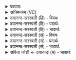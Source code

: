 <details><summary>पदपाठः</summary>

उ॒प॒ह्व॒र इत्यु॑ऽपह्व॒रे। गि॒री॒णाम्। स॒ङ्ग॒म इति॑ सम्ऽग॒मे। च॒। न॒दीना॑म्। धि॒या। विप्रः॑ अ॒जा॒य॒त॒। १५।
</details>

<details><summary>अधिमन्त्रम् (VC)</summary>

- विद्वान् देवता
- वत्स ऋषिः
- विराड्गायत्री
- षड्जः
</details>

<details><summary>दयानन्द-सरस्वती (हि) - विषयः</summary>

फिर उसी विषय को अगले मन्त्र में कहा है ॥
</details>

<details><summary>दयानन्द-सरस्वती (हि) - पदार्थः</summary>

पदार्थान्वयभाषाः -  जो मनुष्य (गिरीणाम्) पर्वतों के (उपह्वरे) निकट (च) और (नदीनाम्) नदियों के (सङ्गमे) मेल में योगाभ्यास से ईश्वर की और विचार से विद्या की उपासना करे, वह (धिया) उत्तम बुद्धि वा कर्म से युक्त (विप्रः) विचारशील बुद्धिमान् (अजायत) होता है ॥१५ ॥
</details>

<details><summary>दयानन्द-सरस्वती (हि) - भावार्थः</summary>

भावार्थभाषाः -  जो विद्वान् लोग पढ़ के एकान्त में विचार करते हैं, वे योगियों के तुल्य उत्तम बुद्धिमान् होते हैं ॥१५ ॥
</details>

<details><summary>दयानन्द-सरस्वती (सं) - विषयः</summary>

पुनस्तमेव विषयमाह ॥
</details>

<details><summary>दयानन्द-सरस्वती (सं) - पदार्थः</summary>

पदार्थान्वयभाषाः -  यो मनुष्यो गिरीणामुपह्वरे नदीनां च सङ्गमे योगेनेश्वरं विचारेण विद्यां चोपासीत स धिया विप्रो अजायत ॥१५ ॥
</details>

<details><summary>दयानन्द-सरस्वती (सं) - भावार्थः</summary>

भावार्थभाषाः -  ये विद्वांसः पठित्वैकान्ते विचारयन्ति ते योगिन इव प्राज्ञा भवन्ति ॥१५ ॥
</details>

<details><summary>सविता जोशी ← दयानन्दः (म) - भावार्थः</summary>

भावार्थभाषाः -  जे विद्वान लोक अध्ययन करून एकांतात विचार करतात ते योग्यप्रमाणे बुद्धिमान असतात.
</details>
